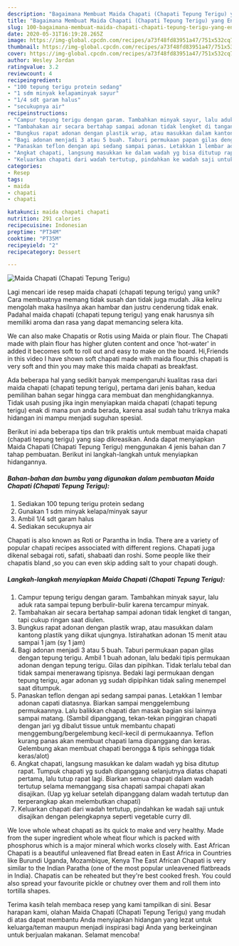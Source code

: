 ```yaml
---
description: "Bagaimana Membuat Maida Chapati (Chapati Tepung Terigu) yang Enak"
title: "Bagaimana Membuat Maida Chapati (Chapati Tepung Terigu) yang Enak"
slug: 100-bagaimana-membuat-maida-chapati-chapati-tepung-terigu-yang-enak
date: 2020-05-31T16:19:28.265Z
image: https://img-global.cpcdn.com/recipes/a73f48fd83951a47/751x532cq70/maida-chapati-chapati-tepung-terigu-foto-resep-utama.jpg
thumbnail: https://img-global.cpcdn.com/recipes/a73f48fd83951a47/751x532cq70/maida-chapati-chapati-tepung-terigu-foto-resep-utama.jpg
cover: https://img-global.cpcdn.com/recipes/a73f48fd83951a47/751x532cq70/maida-chapati-chapati-tepung-terigu-foto-resep-utama.jpg
author: Wesley Jordan
ratingvalue: 3.2
reviewcount: 4
recipeingredient:
- "100 tepung terigu protein sedang"
- "1 sdm minyak kelapaminyak sayur"
- "1/4 sdt garam halus"
- "secukupnya air"
recipeinstructions:
- "Campur tepung terigu dengan garam. Tambahkan minyak sayur, lalu aduk rata sampai tepung berbulir-bulir karena tercampur minyak."
- "Tambahakan air secara bertahap sampai adonan tidak lengket di tangan, tapi cukup ringan saat diulen."
- "Bungkus rapat adonan dengan plastik wrap, atau masukkan dalam kantong plastik yang diikat ujungnya. Istirahatkan adonan 15 menit atau sampai 1 jam (sy 1 jam)"
- "Bagi adonan menjadi 3 atau 5 buah. Taburi permukaan papan gilas dengan tepung terigu. Ambil 1 buah adonan, lalu bedaki tipis permukaan adonan dengan tepung terigu. Gilas dan pipihkan. Tidak terlalu tebal dan tidak sampai menerawang tipisnya. Bedaki lagi permukaan dengan tepung terigu, agar adonan yg sudah dipipihkan tidak saling menempel saat ditumpuk."
- "Panaskan teflon dengan api sedang sampai panas. Letakkan 1 lembar adonan capati diatasnya. Biarkan sampai menggelembung permukaannya. Lalu balikkan chapati dan masak bagian sisi lainnya sampai matang. (Sambil dipanggang, tekan-tekan pinggiran chapati dengan jari yg dibalut tissue untuk membantu chapati menggembung/bergelembung kecil-kecil di permukaannya. Teflon kurang panas akan membuat chapati lama dipanggang dan keras. Gelembung akan membuat chapati berongga &amp; tipis sehingga tidak keras/alot)"
- "Angkat chapati, langsung masukkan ke dalam wadah yg bisa ditutup rapat. Tumpuk chapati yg sudah dipanggang selanjutnya diatas chapati pertama, lalu tutup rapat lagi. Biarkan semua chapati dalam wadah tertutup selama memanggang sisa chapati sampai chapati akan disajikan. (Uap yg keluar setelah dipanggang dalam wadah tertutup dan terperangkap akan melembutkan chapati)"
- "Keluarkan chapati dari wadah tertutup, pindahkan ke wadah saji untuk disajikan dengan pelengkapnya seperti vegetable curry dll."
categories:
- Resep
tags:
- maida
- chapati
- chapati

katakunci: maida chapati chapati 
nutrition: 291 calories
recipecuisine: Indonesian
preptime: "PT34M"
cooktime: "PT35M"
recipeyield: "2"
recipecategory: Dessert

---
```



![Maida Chapati (Chapati Tepung Terigu)](https://img-global.cpcdn.com/recipes/a73f48fd83951a47/751x532cq70/maida-chapati-chapati-tepung-terigu-foto-resep-utama.jpg)

Lagi mencari ide resep maida chapati (chapati tepung terigu) yang unik? Cara membuatnya memang tidak susah dan tidak juga mudah. Jika keliru mengolah maka hasilnya akan hambar dan justru cenderung tidak enak. Padahal maida chapati (chapati tepung terigu) yang enak harusnya sih memiliki aroma dan rasa yang dapat memancing selera kita.

We can also make Chapatis or Rotis using Maida or plain flour. The Chapati made with plain flour has higher gluten content and once &#39;hot-water&#39; in added it becomes soft to roll out and easy to make on the board. Hi,Friends in this video I have shown soft chapati made with maida flour,this chapati is very soft and thin you may make this maida chapati as breakfast.

Ada beberapa hal yang sedikit banyak mempengaruhi kualitas rasa dari maida chapati (chapati tepung terigu), pertama dari jenis bahan, kedua pemilihan bahan segar hingga cara membuat dan menghidangkannya. Tidak usah pusing jika ingin menyiapkan maida chapati (chapati tepung terigu) enak di mana pun anda berada, karena asal sudah tahu triknya maka hidangan ini mampu menjadi suguhan spesial.


Berikut ini ada beberapa tips dan trik praktis untuk membuat maida chapati (chapati tepung terigu) yang siap dikreasikan. Anda dapat menyiapkan Maida Chapati (Chapati Tepung Terigu) menggunakan 4 jenis bahan dan 7 tahap pembuatan. Berikut ini langkah-langkah untuk menyiapkan hidangannya.

<!--inarticleads1-->

##### Bahan-bahan dan bumbu yang digunakan dalam pembuatan Maida Chapati (Chapati Tepung Terigu):

1. Sediakan 100 tepung terigu protein sedang
1. Gunakan 1 sdm minyak kelapa/minyak sayur
1. Ambil 1/4 sdt garam halus
1. Sediakan secukupnya air


Chapati is also known as Roti or Parantha in India. There are a variety of popular chapati recipes associated with different regions. Chapati juga dikenal sebagai roti, safati, shabaati dan roshi. Some people like their chapatis bland ,so you can even skip adding salt to your chapati dough. 

<!--inarticleads2-->

##### Langkah-langkah menyiapkan Maida Chapati (Chapati Tepung Terigu):

1. Campur tepung terigu dengan garam. Tambahkan minyak sayur, lalu aduk rata sampai tepung berbulir-bulir karena tercampur minyak.
1. Tambahakan air secara bertahap sampai adonan tidak lengket di tangan, tapi cukup ringan saat diulen.
1. Bungkus rapat adonan dengan plastik wrap, atau masukkan dalam kantong plastik yang diikat ujungnya. Istirahatkan adonan 15 menit atau sampai 1 jam (sy 1 jam)
1. Bagi adonan menjadi 3 atau 5 buah. Taburi permukaan papan gilas dengan tepung terigu. Ambil 1 buah adonan, lalu bedaki tipis permukaan adonan dengan tepung terigu. Gilas dan pipihkan. Tidak terlalu tebal dan tidak sampai menerawang tipisnya. Bedaki lagi permukaan dengan tepung terigu, agar adonan yg sudah dipipihkan tidak saling menempel saat ditumpuk.
1. Panaskan teflon dengan api sedang sampai panas. Letakkan 1 lembar adonan capati diatasnya. Biarkan sampai menggelembung permukaannya. Lalu balikkan chapati dan masak bagian sisi lainnya sampai matang. (Sambil dipanggang, tekan-tekan pinggiran chapati dengan jari yg dibalut tissue untuk membantu chapati menggembung/bergelembung kecil-kecil di permukaannya. Teflon kurang panas akan membuat chapati lama dipanggang dan keras. Gelembung akan membuat chapati berongga &amp; tipis sehingga tidak keras/alot)
1. Angkat chapati, langsung masukkan ke dalam wadah yg bisa ditutup rapat. Tumpuk chapati yg sudah dipanggang selanjutnya diatas chapati pertama, lalu tutup rapat lagi. Biarkan semua chapati dalam wadah tertutup selama memanggang sisa chapati sampai chapati akan disajikan. (Uap yg keluar setelah dipanggang dalam wadah tertutup dan terperangkap akan melembutkan chapati)
1. Keluarkan chapati dari wadah tertutup, pindahkan ke wadah saji untuk disajikan dengan pelengkapnya seperti vegetable curry dll.


We love whole wheat chapati as its quick to make and very healthy. Made from the super ingredient whole wheat flour which is packed with phosphorus which is a major mineral which works closely with. East African Chapati is a beautiful unleavened flat Bread eaten in East Africa in Countries like Burundi Uganda, Mozambique, Kenya The East African Chapati is very similar to the Indian Paratha (one of the most popular unleavened flatbreads in India). Chapatis can be reheated but they&#39;re best cooked fresh. You could also spread your favourite pickle or chutney over them and roll them into tortilla shapes. 

Terima kasih telah membaca resep yang kami tampilkan di sini. Besar harapan kami, olahan Maida Chapati (Chapati Tepung Terigu) yang mudah di atas dapat membantu Anda menyiapkan hidangan yang lezat untuk keluarga/teman maupun menjadi inspirasi bagi Anda yang berkeinginan untuk berjualan makanan. Selamat mencoba!
